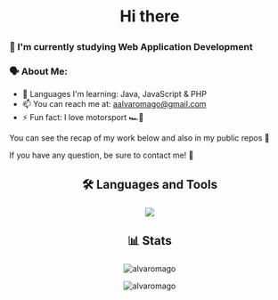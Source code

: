 # <p align="center">Hi there</p>

### 🙌 I'm currently studying Web Application Development

### 🗣️ About Me:

- 🧠 Languages I'm learning: Java, JavaScript & PHP
- 📫 You can reach me at: aalvaromago@gmail.com
- ⚡ Fun fact: I love motorsport 🏎️💨

You can see the recap of my work below and also in my public repos 👀

If you have any question, be sure to contact me! 🤙

## <p align="center">🛠️ Languages and Tools</p>
<p align="center">
  <a href="https://skillicons.dev">
    <img src="https://skillicons.dev/icons?i=java,js,html,css,mysql,py,php,eclipse,vscode" />
  </a>
</p>

## <p align="center">📊 Stats</p>
<p align="center"> <img src="https://github-readme-stats.vercel.app/api/top-langs/?username=alvaromago&theme=dark&layout=compact&langs_count=6" alt="alvaromago" /> </p>

<p align="center"> <img src="https://komarev.com/ghpvc/?username=alvaromago&label=Profile Views" alt="alvaromago" /> </p>
